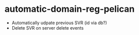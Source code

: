# automatic-domain-reg-pelican

- Automatically udpate previous SVR (id via db?)
- Delete SVR on server delete events